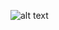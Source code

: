 ![alt text](https://github.com/purnasrivatsa96/Miwok-App/tree/master/images/miwok-1.jpg?raw=true)



